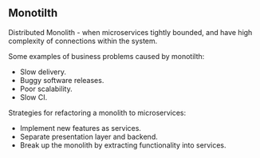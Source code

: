 Monotilth
-

Distributed Monolith - when microservices tightly bounded,
and have high complexity of connections within the system.

Some examples of business problems caused by monotilth:
* Slow delivery.
* Buggy software releases.
* Poor scalability.
* Slow CI.

Strategies for refactoring a monolith to microservices:
* Implement new features as services.
* Separate presentation layer and backend.
* Break up the monolith by extracting functionality into services.
